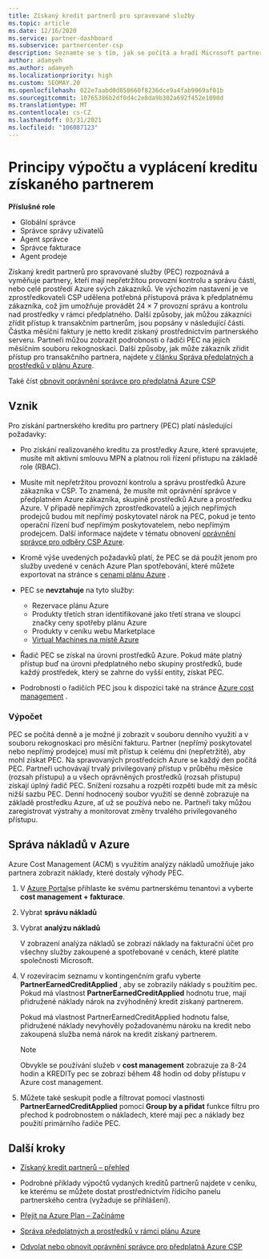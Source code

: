 ```yaml
---
title: Získaný kredit partnerů pro spravované služby
ms.topic: article
ms.date: 12/16/2020
ms.service: partner-dashboard
ms.subservice: partnercenter-csp
description: Seznamte se s tím, jak se počítá a hradí Microsoft partnerd Credit (PEC) pro spravované služby a jak zajistit, abyste měli nárok na to.
author: adamyeh
ms.author: adamyeh
ms.localizationpriority: high
ms.custom: SEOMAY.20
ms.openlocfilehash: 022e7aabd0d850660f8236dce9a4fab9069af01b
ms.sourcegitcommit: 10765386b2df0d4c2e8da9b302a692f452e1090d
ms.translationtype: MT
ms.contentlocale: cs-CZ
ms.lasthandoff: 03/31/2021
ms.locfileid: "106087123"
---
```

# <a name="how-the-partner-earned-credit-is-calculated-and-paid"></a>Principy výpočtu a vyplácení kreditu získaného partnerem

**Příslušné role**

- Globální správce
- Správce správy uživatelů
- Agent správce
- Správce fakturace
- Agent prodeje

Získaný kredit partnerů pro spravované služby (PEC) rozpoznává a vyměňuje partnery, kteří mají nepřetržitou provozní kontrolu a správu částí, nebo celé prostředí Azure svých zákazníků. Ve výchozím nastavení je ve zprostředkovateli CSP udělena potřebná přístupová práva k předplatnému zákazníka, což jim umožňuje provádět 24 × 7 provozní správu a kontrolu nad prostředky v rámci předplatného. Další způsoby, jak můžou zákazníci zřídit přístup k transakčním partnerům, jsou popsány v následující části. Částka měsíční faktury je netto kredit získaný prostřednictvím partnerského serveru. Partneři můžou zobrazit podrobnosti o řadiči PEC na jejich měsíčním souboru rekognoskaci. Další způsoby, jak může zákazník zřídit přístup pro transakčního partnera, najdete [v článku Správa předplatných a prostředků v plánu Azure](azure-plan-manage.md).

Také číst [obnovit oprávnění správce pro předplatná Azure CSP](revoke-reinstate-csp.md)

## <a name="eligibility"></a>Vznik

Pro získání partnerského kreditu pro partnery (PEC) platí následující požadavky: 

- Pro získání realizovaného kreditu za prostředky Azure, které spravujete, musíte mít aktivní smlouvu MPN a platnou roli řízení přístupu na základě role (RBAC).

- Musíte mít nepřetržitou provozní kontrolu a správu prostředků Azure zákazníka v CSP. To znamená, že musíte mít oprávnění správce v předplatném Azure zákazníka, skupině prostředků Azure a prostředku Azure. V případě nepřímých zprostředkovatelů a jejich nepřímých prodejců budou mít nepřímý poskytovatel nárok na PEC, pokud je tento operační řízení buď nepřímým poskytovatelem, nebo nepřímým prodejcem. Další informace najdete v tématu obnovení [oprávnění správce pro odběry CSP Azure](./revoke-reinstate-csp.md).

- Kromě výše uvedených požadavků platí, že PEC se dá použít jenom pro služby uvedené v cenách Azure Plan spotřebování, které můžete exportovat na stránce s [cenami plánu Azure](https://partner.microsoft.com/commerce/sales) .

- PEC se **nevztahuje** na tyto služby:
    - Rezervace plánu Azure
    - Produkty třetích stran identifikované jako třetí strana ve sloupci značky ceny spotřeby plánu Azure
    - Produkty v ceníku webu Marketplace
    - [Virtual Machines na místě Azure](https://partner.microsoft.com/resources/collection/azure-spot-in-csp#/)

- Řadič PEC se získal na úrovni prostředků Azure. Pokud máte platný přístup buď na úrovni předplatného nebo skupiny prostředků, bude každý prostředek, který se zahrne do vyšší entity, získat PEC.

- Podrobnosti o řadičích PEC jsou k dispozici také na stránce [Azure cost management](/azure/cost-management-billing/costs/get-started-partners) .

### <a name="calculation"></a>Výpočet

PEC se počítá denně a je možné ji zobrazit v souboru denního využití a v souboru rekognoskaci pro měsíční fakturu. Partner (nepřímý poskytovatel nebo nepřímý prodejce) musí mít přístup k celému dni (nepřetržitě), aby mohl získat PEC. Na spravovaných prostředcích Azure se každý den počítá PEC. Partneři uchovávají trvalý privilegovaný přístup v průběhu měsíce (rozsah přístupu) a u všech oprávněných prostředků (rozsah přístupu) získají úplný řadič PEC. Snížení rozsahu a rozpětí rozpětí bude mít za měsíc nižší sazbu PEC. Denní hodnocený soubor využití se denně zobrazuje na základě prostředku Azure, ať už se používá nebo ne. Partneři taky můžou zaregistrovat výstrahy a monitorovat změny trvalého privilegovaného přístupu.

## <a name="azure-cost-management"></a>Správa nákladů v Azure

Azure Cost Management (ACM) s využitím analýzy nákladů umožňuje jako partnera zobrazit náklady, které dostaly výhody PEC.  

1. V [Azure Portal](https://portal.azure.com)se přihlaste ke svému partnerskému tenantovi a vyberte **cost management + fakturace**.

2. Vybrat **správu nákladů**

3. Vybrat **analýzu nákladů**

   V zobrazení analýza nákladů se zobrazí náklady na fakturační účet pro všechny služby zakoupené a spotřebované v cenách, které platíte společnosti Microsoft.

4. V rozevíracím seznamu v kontingenčním grafu vyberte **PartnerEarnedCreditApplied** , aby se zobrazily náklady s použitím pec. Pokud má vlastnost **PartnerEarnedCreditApplied** hodnotu true, mají přidružené náklady nárok na zvýhodněný kredit získaný partnerem. 

   Pokud má vlastnost PartnerEarnedCreditApplied hodnotu false, přidružené náklady nevyhověly požadovanému nároku na kredit nebo zakoupená služba nemá nárok na kredit získaný partnerem.

   >[!NOTE] 
   >Obvykle se používání služeb v **cost management** zobrazuje za 8-24 hodin a KREDITy pec se zobrazí během 48 hodin od doby přístupu v Azure cost management.

5. Můžete také seskupit podle a filtrovat pomocí vlastnosti **PartnerEarnedCreditApplied** pomocí **Group by a přidat** funkce filtru pro přechod k podrobnostem o nákladech, které mají pec a náklady bez použití primárního řadiče PEC.

## <a name="next-steps"></a>Další kroky

- [Získaný kredit partnerů – přehled](partner-earned-credit.md)

- Podrobné příklady výpočtů vydaných kreditů partnerů najdete v ceníku, ke kterému se můžete dostat prostřednictvím řídicího panelu partnerského centra (vyžaduje se přihlášení).

- [Přejít na Azure Plan – Začínáme](azure-plan-get-started.md)

- [Správa předplatných a prostředků v rámci plánu Azure](azure-plan-manage.md)

- [Odvolat nebo obnovit oprávnění správce pro předplatná Azure CSP](revoke-reinstate-csp.md)
